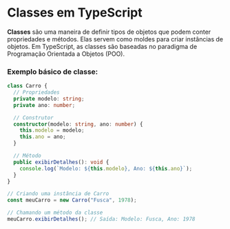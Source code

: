 # Classes em TypeScript

**Classes** são uma maneira de definir tipos de objetos que podem conter propriedades e métodos. Elas servem como moldes para criar instâncias de objetos. Em TypeScript, as classes são baseadas no paradigma de Programação Orientada a Objetos (POO).

### Exemplo básico de classe:

```typescript
class Carro {
  // Propriedades
  private modelo: string;
  private ano: number;

  // Construtor
  constructor(modelo: string, ano: number) {
    this.modelo = modelo;
    this.ano = ano;
  }

  // Método
  public exibirDetalhes(): void {
    console.log(`Modelo: ${this.modelo}, Ano: ${this.ano}`);
  }
}

// Criando uma instância de Carro
const meuCarro = new Carro("Fusca", 1978);

// Chamando um método da classe
meuCarro.exibirDetalhes(); // Saída: Modelo: Fusca, Ano: 1978
